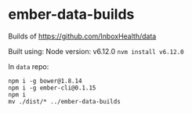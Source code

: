 # ember-data-builds
Builds of https://github.com/InboxHealth/data

Built using:
Node version: v6.12.0
`nvm install v6.12.0`

In `data` repo:
```
npm i -g bower@1.8.14
npm i -g ember-cli@0.1.15
npm i
mv ./dist/* ../ember-data-builds
```